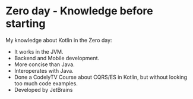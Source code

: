 # Zero day - Knowledge before starting

My knowledge about Kotlin in the Zero day:
- It works in the JVM.
- Backend and Mobile development.
- More concise than Java.
- Interoperates with Java.
- Done a CodelyTV Course about CQRS/ES in Kotlin, but without
looking too much code examples.
- Developed by JetBrains
